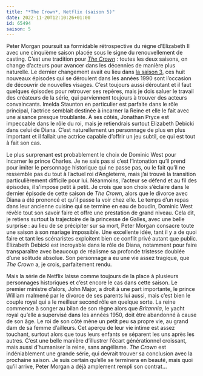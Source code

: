 ```yaml
---
title: "*The Crown*, Netflix (saison 5)"
date: 2022-11-20T12:10:26+01:00
id: 65494 
saison: 5
---
```


Peter Morgan poursuit sa formidable rétrospective du règne d’Elizabeth II avec une cinquième saison placée sous le signe du renouvellement de casting. C’est une tradition pour [*The Crown*](https://voiretmanger.fr/crown-morgan-netflix/) : toutes les deux saisons, on change d’acteurs pour avancer dans les décennies de manière plus naturelle. Le dernier changement avait eu lieu dans [la saison 3](https://voiretmanger.fr/crown-morgan-netflix/#3), ces huit nouveaux épisodes qui se déroulent dans les années 1990 sont l’occasion de découvrir de nouvelles visages. C’est toujours aussi déroutant et il faut quelques épisodes pour retrouver ses repères, mais je dois saluer le travail des créateurs de la série, qui parviennent toujours à trouver des acteurs convaincants. Imelda Staunton en particulier est parfaite dans le rôle principal, l’actrice semblait destinée à incarner la Reine et elle le fait avec une aisance presque troublante. À ses côtés, Jonathan Pryce est impeccable dans le rôle du roi, mais je retiendrais surtout Elizabeth Debicki dans celui de Diana. C’est naturellement un personnage de plus en plus important et il fallait une actrice capable d’offrir un jeu subtil, ce qui est tout à fait son cas.

Le plus surprenant est probablement le choix de Dominic West pour incarner le prince Charles. Je ne sais pas si c’est l’intonation qu’il prend pour imiter le personnage historique qui ne passe pas, ou le fait qu’il ne ressemble pas du tout à l’actuel roi d’Angleterre, mais j’ai trouvé la transition particulièrement difficile pour lui. Néanmoins, l’acteur se défend et au fil des épisodes, il s’impose petit à petit. Je crois que son choix s’éclaire dans le dernier épisode de cette saison de *The Crown*, alors que le divorce avec Diana a été prononcé et qu’il passe la voir chez elle. Le temps d’un repas dans leur ancienne cuisine qui se termine en eau de boudin, Dominic West révèle tout son savoir faire et offre une prestation de grand niveau. Cela dit, je retiens surtout la trajectoire de la princesse de Galles, avec une belle surprise : au lieu de se précipiter sur sa mort, Peter Morgan consacre toute une saison à son mariage impossible. Une excellente idée, tant il y a de quoi faire et tant les scénaristes exploitent bien ce conflit privé autant que public. Elizabeth Debicki est incroyable dans le rôle de Diana, notamment pour faire transparaître avec beaucoup de réalisme sa profonde tristesse doublée d’une solitude absolue. Son personnage a eu une vie assez tragique, que *The Crown* a, je crois, parfaitement rendu.

Mais la série de Netflix laisse comme toujours de la place à plusieurs personnages historiques et c’est encore le cas dans cette saison. Le premier ministre d’alors, John Major, a droit à une part importante, le prince William malmené par le divorce de ses parents lui aussi, mais c’est bien le couple royal qui a le meilleur second rôle en quelque sorte. La reine commence à songer au bilan de son règne alors que *Britannia*, le yacht royal qu’elle a supervisé dans les années 1950, doit être abandonné à cause de son âge. Le roi de son côté mène un petit peu sa propre vie, au grand dam de sa femme d’ailleurs. Cet aperçu de leur vie intime est assez touchant, surtout alors que tous leurs enfants se séparent les uns après les autres. C’est une belle manière d’illustrer l’écart générationnel croissant, mais aussi d’humaniser la reine, sans angélisme. *The Crown* est indéniablement une grande série, qui devrait trouver sa conclusion avec la prochaine saison. Je suis certain qu’elle se terminera en beauté, mais quoi qu’il arrive, Peter Morgan a déjà amplement rempli son contrat…
